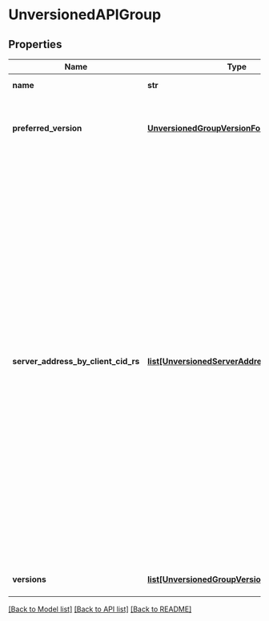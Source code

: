 # UnversionedAPIGroup

## Properties
Name | Type | Description | Notes
------------ | ------------- | ------------- | -------------
**name** | **str** | name is the name of the group. | 
**preferred_version** | [**UnversionedGroupVersionForDiscovery**](UnversionedGroupVersionForDiscovery.md) | preferredVersion is the version preferred by the API server, which probably is the storage version. | [optional] 
**server_address_by_client_cid_rs** | [**list[UnversionedServerAddressByClientCIDR]**](UnversionedServerAddressByClientCIDR.md) | a map of openshift.client CIDR to server address that is serving this group. This is to help openshift.clients reach servers in the most network-efficient way possible. Clients can use the appropriate server address as per the CIDR that they match. In case of multiple matches, openshift.clients should use the longest matching CIDR. The server returns only those CIDRs that it thinks that the openshift.client can match. For example: the master will return an internal IP CIDR only, if the openshift.client reaches the server using an internal IP. Server looks at X-Forwarded-For header or X-Real-Ip header or request.RemoteAddr (in that order) to get the openshift.client IP. | 
**versions** | [**list[UnversionedGroupVersionForDiscovery]**](UnversionedGroupVersionForDiscovery.md) | versions are the versions supported in this group. | 

[[Back to Model list]](../README.md#documentation-for-models) [[Back to API list]](../README.md#documentation-for-api-endpoints) [[Back to README]](../README.md)



